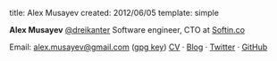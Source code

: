 title: Alex Musayev
created: 2012/06/05
template: simple

**Alex Musayev** <span class="text-muted">[@dreikanter](https://twitter.com/dreikanter)</span> <!--span class="text-muted">\[mus'&#652;jev\]</span-->
Software engineer, CTO at [Softin.co](http://softin.co)

Email: [alex.musayev@gmail.com](mailto:alex.musayev@gmail.com) ([gpg key](/gpg.html))
[CV](/alexm-cv-en.pdf) &middot; [Blog](http://drafts.cc) &middot; [Twitter](https://twitter.com/dreikanter) &middot; [GitHub](https://github.com/dreikanter)
